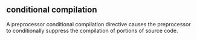 ## conditional compilation

A preprocessor conditional compilation directive causes the preprocessor to conditionally suppress the compilation of portions of source code. 
